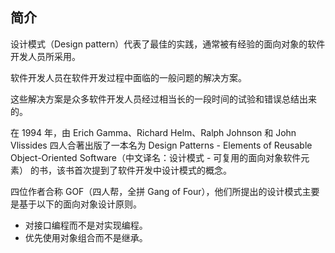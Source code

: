 ## 简介

设计模式（Design pattern）代表了最佳的实践，通常被有经验的面向对象的软件开发人员所采用。

软件开发人员在软件开发过程中面临的一般问题的解决方案。

这些解决方案是众多软件开发人员经过相当长的一段时间的试验和错误总结出来的。

在 1994 年，由 Erich Gamma、Richard Helm、Ralph Johnson 和 John Vlissides 四人合著出版了一本名为 Design Patterns - Elements of Reusable Object-Oriented Software（中文译名：设计模式 - 可复用的面向对象软件元素） 的书，该书首次提到了软件开发中设计模式的概念。

四位作者合称 GOF（四人帮，全拼 Gang of Four），他们所提出的设计模式主要是基于以下的面向对象设计原则。

* 对接口编程而不是对实现编程。
* 优先使用对象组合而不是继承。